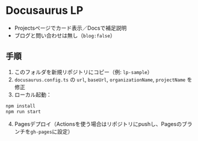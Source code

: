# Docusaurus LP

- Projectsページでカード表示／Docsで補足説明
- ブログと問い合わせは無し（`blog:false`）

## 手順
1) このフォルダを新規リポジトリにコピー（例: `lp-sample`）  
2) `docusaurus.config.ts` の `url`, `baseUrl`, `organizationName`, `projectName` を修正  
3) ローカル起動：

```bash
npm install
npm run start
```

4) Pagesデプロイ（Actionsを使う場合はリポジトリにpushし、Pagesのブランチを`gh-pages`に設定）
